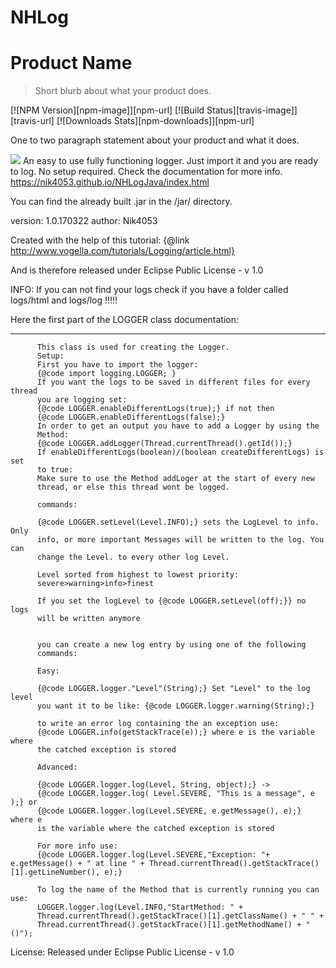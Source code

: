 # NHLog
# Product Name
> Short blurb about what your product does.

[![NPM Version][npm-image]][npm-url]
[![Build Status][travis-image]][travis-url]
[![Downloads Stats][npm-downloads]][npm-url]

One to two paragraph statement about your product and what it does.

![](header.png)
An easy to use fully functioning logger. Just import it and you are ready to log. 
No setup required.
Check the documentation for more info. https://nik4053.github.io/NHLogJava/index.html

You can find the already built .jar in the /jar/ directory.



 version: 1.0.170322
 author: Nik4053

Created with the help of this tutorial:
{@link http://www.vogella.com/tutorials/Logging/article.html}

And is therefore released under Eclipse Public License - v 1.0

INFO: If you can not find your logs check if you have a folder called logs/html and logs/log !!!!!

Here the first part of the LOGGER class documentation:
 ____________________________________________________________________________
          This class is used for creating the Logger.
          Setup:
          First you have to import the logger:
          {@code import logging.LOGGER; }
          If you want the logs to be saved in different files for every thread
          you are logging set:
          {@code LOGGER.enableDifferentLogs(true);} if not then
          {@code LOGGER.enableDifferentLogs(false);}
          In order to get an output you have to add a Logger by using the
          Method:
          {@code LOGGER.addLogger(Thread.currentThread().getId());}
          If enableDifferentLogs(boolean)/(boolean createDifferentLogs) is set
          to true:
          Make sure to use the Method addLoger at the start of every new
          thread, or else this thread wont be logged.
 
          commands:
 
          {@code LOGGER.setLevel(Level.INFO);} sets the LogLevel to info. Only
          info, or more important Messages will be written to the log. You can
          change the Level. to every other log Level.

          Level sorted from highest to lowest priority:
          severe>warning>info>finest

          If you set the logLevel to {@code LOGGER.setLevel(off);}} no logs
          will be written anymore
  

          you can create a new log entry by using one of the following
          commands:
 
          Easy:

          {@code LOGGER.logger."Level"(String);} Set "Level" to the log level
          you want it to be like: {@code LOGGER.logger.warning(String);}

          to write an error log containing the an exception use:
          {@code LOGGER.info(getStackTrace(e));} where e is the variable where
          the catched exception is stored

          Advanced:

          {@code LOGGER.logger.log(Level, String, object);} ->
          {@code LOGGER.logger.log( Level.SEVERE, "This is a message", e );} or
          {@code LOGGER.logger.log(Level.SEVERE, e.getMessage(), e);} where e
          is the variable where the catched exception is stored

          For more info use:
          {@code LOGGER.logger.log(Level.SEVERE,"Exception: "+ e.getMessage() + " at line " + Thread.currentThread().getStackTrace()[1].getLineNumber(), e);}

          To log the name of the Method that is currently running you can use:
          LOGGER.logger.log(Level.INFO,"StartMethod: " +
          Thread.currentThread().getStackTrace()[1].getClassName() + " " +
          Thread.currentThread().getStackTrace()[1].getMethodName() + "()");
          
License: Released under Eclipse Public License - v 1.0
